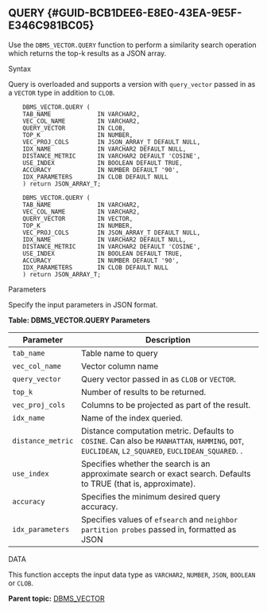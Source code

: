 ## QUERY {#GUID-BCB1DEE6-E8E0-43EA-9E5F-E346C981BC05}

Use the `DBMS_VECTOR.QUERY` function to perform a similarity search operation which returns the top-k results as a JSON array. 

Syntax

Query is overloaded and supports a version with `query_vector` passed in as a `VECTOR` type in addition to `CLOB`. 
```
    DBMS_VECTOR.QUERY (
    TAB_NAME             IN VARCHAR2,
    VEC_COL_NAME         IN VARCHAR2,
    QUERY_VECTOR         IN CLOB,
    TOP_K                IN NUMBER,
    VEC_PROJ_COLS        IN JSON_ARRAY_T DEFAULT NULL,
    IDX_NAME             IN VARCHAR2 DEFAULT NULL,
    DISTANCE_METRIC      IN VARCHAR2 DEFAULT 'COSINE',
    USE_INDEX            IN BOOLEAN DEFAULT TRUE,
    ACCURACY             IN NUMBER DEFAULT '90',
    IDX_PARAMETERS       IN CLOB DEFAULT NULL
    ) return JSON_ARRAY_T;
    
    DBMS_VECTOR.QUERY (
    TAB_NAME             IN VARCHAR2,
    VEC_COL_NAME         IN VARCHAR2,
    QUERY_VECTOR         IN VECTOR,
    TOP_K                IN NUMBER,
    VEC_PROJ_COLS        IN JSON_ARRAY_T DEFAULT NULL,
    IDX_NAME             IN VARCHAR2 DEFAULT NULL,
    DISTANCE_METRIC      IN VARCHAR2 DEFAULT 'COSINE',
    USE_INDEX            IN BOOLEAN DEFAULT TRUE,
    ACCURACY             IN NUMBER DEFAULT '90',
    IDX_PARAMETERS       IN CLOB DEFAULT NULL
    ) return JSON_ARRAY_T;
```
    

Parameters

Specify the input parameters in JSON format.

**Table: DBMS_VECTOR.QUERY Parameters**

Parameter | Description  
---|---  
`tab_name` |  Table name to query  
`vec_col_name` |  Vector column name   
`query_vector` |  Query vector passed in as `CLOB` or `VECTOR`.   
`top_k` |  Number of results to be returned.  
`vec_proj_cols` |  Columns to be projected as part of the result.  
`idx_name` |  Name of the index queried.  
`distance_metric` |  Distance computation metric. Defaults to `COSINE`. Can also be `MANHATTAN`, `HAMMING`, `DOT`, `EUCLIDEAN`, `L2_SQUARED`, `EUCLIDEAN_SQUARED`. .   
`use_index` |  Specifies whether the search is an approximate search or exact search. Defaults to TRUE (that is, approximate).  
`accuracy` |  Specifies the minimum desired query accuracy.  
`idx_parameters` |  Specifies values of `efsearch` and `neighbor partition probes` passed in, formatted as JSON   
  
DATA

This function accepts the input data type as `VARCHAR2`, `NUMBER`, `JSON`, `BOOLEAN` or `CLOB`. 

**Parent topic:** [DBMS_VECTOR](dbms_vector-vecse.md)
